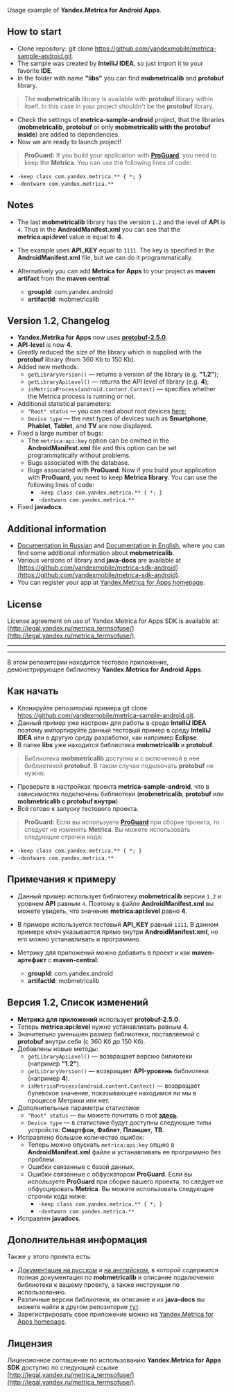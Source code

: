 Usage example of **Yandex.Metrica for Android Apps**.

How to start
------------

*  Clone repository: git clone https://github.com/yandexmobile/metrica-sample-android.git.
*  The sample was created by **IntelliJ IDEA**, so just import it to your favorite **IDE**. 
*  In the folder with name **"libs"** you can find **mobmetricalib** and **protobuf** library. 
> The **mobmetricalib** library is available with **protobuf** library within itself. In this case in your project shouldn't be the **protobuf** library.
* Check the settings of **metrica-sample-android** project, that the libraries (**mobmetricalib**, **protobuf** or only **mobmetricalib with the protobuf inside**) are added to dependencies.
*  Now we are ready to launch project!

> **ProGuard:**
If you build your application with **[ProGuard](http://developer.android.com/tools/help/proguard.html)**, you need to keep the **Metrica**. You can use the following lines of code:

* `-keep class com.yandex.metrica.** { *; }`
* `-dontwarn com.yandex.metrica.**`

Notes
-------------------------------

* The last **mobmetricalib** library has the version `1.2` and the level of **API**  is `4`.  Thus in the **AndroidManifest.xml** you can see that the **metrica:api:level** value is equal to **4**.
* The example uses **API_KEY** equal to `1111`. The key is specified in the **AndroidManifest.xml** file, but we can do it programmatically.

* Alternatively you can add **Metrica for Apps** to your project as **maven artifact** from the **maven central**:

    * **groupId**: com.yandex.android
    * **artifactId**: mobmetricalib

Version 1.2, Changelog
------------------------------

* **Yandex.Metrika for Apps** now uses **[protobuf-2.5.0](http://search.maven.org/#artifactdetails%7Ccom.google.protobuf%7Cprotobuf-java%7C2.5.0%7Cbundle)**.
* **API-level** is now **4**.
* Greatly reduced the size of the library which is supplied with the **protobuf** library (from 360 Kb to 150 Kb).
* Added new methods:
    * `getLibraryVersion()` — returns a version of the library (e.g. **"1.2"**);
    * `getLibraryApiLevel()` — returns the API level of library (e.g. **4**);
    * `isMetricaProcess(android.content.Context)` — specifies whether the Metrica process is running or not.
* Additional statistical parameters:
    * `"Root" status` — you can read about root devices [here](http://en.wikipedia.org/wiki/Android_rooting);
    * `Device type` — the next types of devices such as **Smartphone**, **Phablet**, **Tablet**, and **TV** are now displayed.
* Fixed a large number of bugs:
    * The `metrica:api:key` option can be omitted in the **AndroidManifest.xml** file and this option can be set programmatically without problems.
    * Bugs associated with the database.
    * Bugs associated with **ProGuard**. Now if you build your application with **ProGuard**, you need to keep **Metrica library**. You can use the following lines of code:
        * `-keep class com.yandex.metrica.** { *; }`
        * `-dontwarn com.yandex.metrica.**`
* Fixed **javadocs**.

Additional information
---------------------------

* [Documentation in Russian](http://api.yandex.ru/metrica-mobile-sdk/) and [Documentation in English](http://api.yandex.com/metrica-mobile-sdk/), where you can find some additional information about **mobmetricalib**.
* Various versions of library and **java-docs** are available at [https://github.com/yandexmobile/metrica-sdk-android](https://github.com/yandexmobile/metrica-sdk-android).
* You can register your app at [Yandex.Metrica for Apps homepage](http://appmetrica.yandex.ru/).

License
---------

License agreement on use of Yandex.Metrica for Apps SDK is available at: [http://legal.yandex.ru/metrica_termsofuse/](http://legal.yandex.ru/metrica_termsofuse/).


-------------
-------------


В этом репозитории находится тестовое приложение, демонстрирующее библиотеку **Yandex.Metrica for Android Apps**.

Как начать
------------

*  Клонируйте репозиторий примера git clone https://github.com/yandexmobile/metrica-sample-android.git.
*  Данный пример уже настроен для работы в среде __IntelliJ IDEA__ поэтому
импортируйте данный тестовый пример в среду **IntelliJ IDEA** или в другую среду разработки, как например **Eclipse**. 
* В папке **libs** уже находится библиотека **mobmetricalib** и **protobuf**. 
> Библиотека **mobmetricalib** доступна и с включенной в нее библиотекой **protobuf**. В таком случае подключать **protobuf** не нужно.
* Проверьте в настройках проекта **metrica-sample-android**, что в зависимостях подключены библиотеки (**mobmetricalib**, **protobuf** или **mobmetricalib с protobuf внутри**).
*  Всё готово к запуску тестового проекта.

> **ProGuard:**
Если вы используете **[ProGuard](http://developer.android.com/tools/help/proguard.html)** при сборке проекта, то следует не изменять **Metrica**. Вы можете использовать следующие строчки кода:

* `-keep class com.yandex.metrica.** { *; }`
* `-dontwarn com.yandex.metrica.**`

Примечания к примеру
-------------------------------

* Данный пример использует библиотеку **mobmetricalib** версии `1.2` и уровнем **API** равным `4`. Поэтому в файле **AndroidManifest.xml** вы можете увидеть, что значение **metrica:api:level** равно **4**.
* В примере используется тестовый **API_KEY** равный `1111`. В данном примере ключ указывается прямо внутри **AndroidManifest.xml**, но его можно устанавливать и программно.

* Метрику для приложений можно добавить в проект и как **maven-артефакт** с **maven-central**:

    * **groupId**: com.yandex.android
    * **artifactId**: mobmetricalib
    
Версия 1.2, Список изменений
------------------------------

* **Метрика для приложений** использует **protobuf-2.5.0**.
* Теперь **metrica:api:level** нужно устанавливать равным 4.
* Значительно уменьшен размер библиотеки, поставляемой с **protobuf** внутри себя (с 360 Кб до 150 Кб).
* Добавлены новые методы:
	* `getLibraryApiLevel()` — возвращает версию билиотеки (например **"1.2"**).
	* `getLibraryVersion()` — возвращает **API-уровень** библиотеки (например **4**).
	* `isMetricaProcess(android.content.Context)` — возвращает булевское значение, показывающее находимся ли мы в процессе Метрики или нет.
* Дополнительные параметры статистики:
	* `"Root" status` — вы можете почитать о root **[здесь](http://ru.wikipedia.org/wiki/Рутинг)**.
	* `Device type` — в статистике будут доступны следующие типы устройств: **Смартфон**, **Фаблет**, **Планшет**, **ТВ**.
* Исправлено большое количество ошибок:
	* Теперь можно опускать `metrica:api:key` опцию в **AndroidManifest.xml** файле и устанавливать ее программно без проблем.
	* Ошибки связанные с базой данных.
	* Ошибки связанные с обфускатором **ProGuard**. Если вы используете **ProGuard** при сборке вашего проекта, то следует не обфусцировать **Metrica**. Вы можете использовать следующие строчки кода ниже:
		* `-keep class com.yandex.metrica.** { *; }`
		* `-dontwarn com.yandex.metrica.**`
* Исправлен **javadocs**.

Дополнительная информация
---------------------------

Также у этого проекта есть:

* [Документация на русском](http://api.yandex.ru/metrica-mobile-sdk/) и [на английском](http://api.yandex.com/metrica-mobile-sdk/), в которой содержится полная документация по **mobmetricalib** и описание подключения библиотеки к вашему проекту, а также инструкции по использованию.
* Различные версии библиотеки, их описание и их **java-docs** вы можете найти в другом репозитории [тут](https://github.com/yandexmobile/metrica-sdk-android).
* Зарегистрировать свое приложение можно на [Yandex.Metrica for Apps homepage](http://appmetrica.yandex.ru/).

Лицензия
---------

Лицензионное соглашение по использованию **Yandex.Metrica for Apps SDK** доступно по следующей ссылке [http://legal.yandex.ru/metrica_termsofuse/](http://legal.yandex.ru/metrica_termsofuse/).

